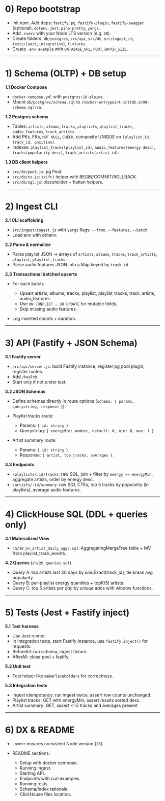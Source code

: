 # 0) Repo bootstrap

* Init npm. Add deps: `fastify`, `pg`, `fastify-plugin`, `fastify-swagger` (optional), `dotenv`, `jest`, `pino-pretty`, `yargs`.
* Add `.nvmrc` with your Node LTS version (e.g. `20`).
* Create folders: `db/postgres`, `src/api`, `src/db`, `src/ingest`, `ch`, `tests/{unit,integration}`, `fixtures`.
* Create `.env.example` with `DATABASE_URL`, `PORT`, `BATCH_SIZE`.

---

# 1) Schema (OLTP) + DB setup

**1.1 Docker Compose**

* `docker-compose.yml` with `postgres:16-alpine`.
* Mount `db/postgres/schema.sql` to `/docker-entrypoint-initdb.d/00-schema.sql:ro`.

**1.2 Postgres schema**

* Tables: `artists`, `albums`, `tracks`, `playlists`, `playlist_tracks`, `audio_features`, `track_artists`.
* Add PKs, FKs, `NOT NULL`, `CHECK`, composite UNIQUE on `(playlist_id, track_id, position)`.
* Indexes: `playlist_tracks(playlist_id)`, `audio_features(energy desc)`, `tracks(popularity desc)`, `track_artists(artist_id)`.

**1.3 DB client helpers**

* `src/db/pool.js`: pg Pool.
* `src/db/tx.js`: `tx(fn)` helper with BEGIN/COMMIT/ROLLBACK.
* `src/db/sql.js`: placeholder + flatten helpers.

---

# 2) Ingest CLI

**2.1 CLI scaffolding**

* `src/ingest/ingest.js` with `yargs` flags: `--from`, `--features`, `--batch`.
* Load env with dotenv.

**2.2 Parse & normalize**

* Parse playlist JSON → arrays of `artists`, `albums`, `tracks`, `track_artists`, `playlist`, `playlist_tracks`.
* Parse audio features JSON into a Map keyed by `track_id`.

**2.3 Transactional batched upserts**

* For each batch:

  * Upsert artists, albums, tracks, playlist, playlist\_tracks, track\_artists, audio\_features.
  * Use `ON CONFLICT … DO UPDATE` for mutable fields.
  * Skip missing audio features.
* Log inserted counts + duration.

---

# 3) API (Fastify + JSON Schema)

**3.1 Fastify server**

* `src/api/server.js`: build Fastify instance, register pg pool plugin, register routes.
* Add `/health`.
* Start only if not under test.

**3.2 JSON Schemas**

* Define schemas directly in route options (`schema: { params, querystring, response }`).
* Playlist tracks route:

  * Params: `{ id: string }`
  * Querystring: `{ energyMin: number, default: 0, min: 0, max: 1 }`
* Artist summary route:

  * Params: `{ id: string }`
  * Response: `{ artist, top_tracks, averages }`.

**3.3 Endpoints**

* `/playlists/:id/tracks`: raw SQL, join + filter by `energy >= energyMin`, aggregate artists, order by energy desc.
* `/artists/:id/summary`: raw SQL CTEs, top 5 tracks by popularity (in playlists), average audio features.

---

# 4) ClickHouse SQL (DDL + queries only)

**4.1 Materialized View**

* `ch/10_mv_artist_daily_aggr.sql`: AggregatingMergeTree table + MV from playlist\_track\_events.

**4.2 Queries** (`ch/20_queries.sql`)

* Query A: top artists last 30 days by uniqExact(track\_id), tie break avg popularity.
* Query B: per-playlist energy quantiles + topK(5) artists.
* Query C: top 5 artists *per day* by unique adds with window functions.

---

# 5) Tests (Jest + Fastify inject)

**5.1 Test harness**

* Use Jest runner.
* In integration tests, start Fastify instance, use `fastify.inject()` for requests.
* BeforeAll: run schema, ingest fixture.
* AfterAll: close pool + fastify.

**5.2 Unit test**

* Test helper like `makePlaceholders` for correctness.

**5.3 Integration tests**

* Ingest idempotency: run ingest twice, assert row counts unchanged.
* Playlist tracks: GET with energyMin, assert results sorted desc.
* Artist summary: GET, assert <=5 tracks and averages present.

---

# 6) DX & README

* `.nvmrc` ensures consistent Node version (`20`).
* README sections:

  * Setup with docker compose.
  * Running ingest.
  * Starting API.
  * Endpoints with curl examples.
  * Running tests.
  * Schema/index rationale.
  * ClickHouse files location.

